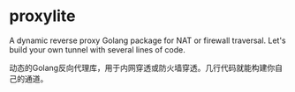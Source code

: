 # proxylite
A dynamic reverse proxy Golang package for NAT or firewall traversal. Let's build your own tunnel with several lines of code. 

动态的Golang反向代理库，用于内网穿透或防火墙穿透。几行代码就能构建你自己的通道。
